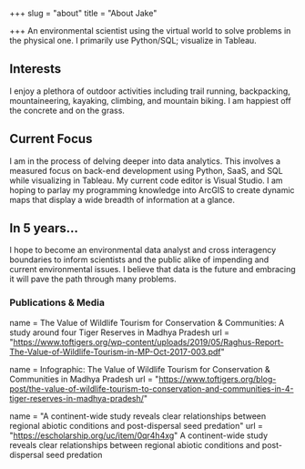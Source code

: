 +++
slug = "about"
title = "About Jake"

+++
An environmental scientist using the virtual world to solve problems in the physical one. I primarily use Python/SQL; visualize in Tableau.

## Interests 

I enjoy a plethora of outdoor activities including trail running, backpacking, mountaineering, kayaking, climbing, and mountain biking. I am happiest off the concrete and on the grass.

## Current Focus

I am in the process of delving deeper into data analytics. This involves a measured focus on back-end development using Python, SaaS, and SQL while visualizing in Tableau. My current code editor is Visual Studio. I am hoping to parlay my programming knowledge into ArcGIS to create dynamic maps that display a wide breadth of information at a glance.

## In 5 years...

I hope to become an environmental data analyst and cross interagency boundaries to inform scientists and the public alike of impending and current environmental issues. I believe that data is the future and embracing it will pave the path through many problems.

### Publications & Media

name = The Value of Wildlife Tourism for Conservation & Communities: A study around four Tiger Reserves in Madhya Pradesh
url = "https://www.toftigers.org/wp-content/uploads/2019/05/Raghus-Report-The-Value-of-Wildlife-Tourism-in-MP-Oct-2017-003.pdf"

name = Infographic: The Value of Wildlife Tourism for Conservation & Communities in Madhya Pradesh
url = "https://www.toftigers.org/blog-post/the-value-of-wildlife-tourism-to-conservation-and-communities-in-4-tiger-reserves-in-madhya-pradesh/"
							
name = "A continent-wide study reveals clear relationships between regional abiotic conditions and post-dispersal seed predation"
url = "https://escholarship.org/uc/item/0qr4h4xg" A continent-wide study reveals clear relationships between regional abiotic conditions and post-dispersal seed predation